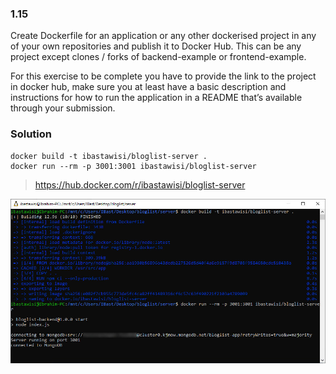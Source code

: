 ### 1.15
Create Dockerfile for an application or any other dockerised project in any of your own repositories and publish it to Docker Hub. This can be any project except clones / forks of backend-example or frontend-example.

For this exercise to be complete you have to provide the link to the project in docker hub, make sure you at least have a basic description and instructions for how to run the application in a README that’s available through your submission.

### Solution
```
docker build -t ibastawisi/bloglist-server .
docker run --rm -p 3001:3001 ibastawisi/bloglist-server
```
> https://hub.docker.com/r/ibastawisi/bloglist-server

![bloglist-example](screenshot.jpg)